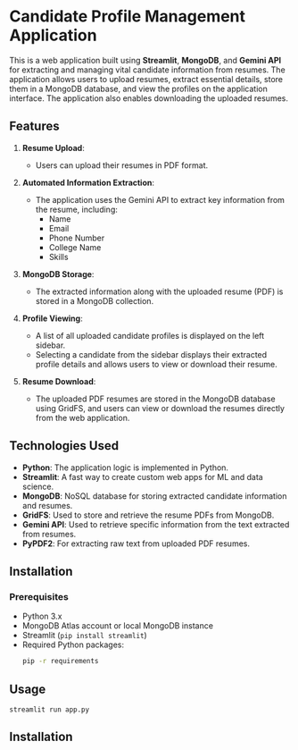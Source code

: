 # Candidate Profile Management Application

This is a web application built using **Streamlit**, **MongoDB**, and **Gemini API** for extracting and managing vital candidate information from resumes. The application allows users to upload resumes, extract essential details, store them in a MongoDB database, and view the profiles on the application interface. The application also enables downloading the uploaded resumes.

## Features

1. **Resume Upload**: 
    - Users can upload their resumes in PDF format.
    
2. **Automated Information Extraction**: 
    - The application uses the Gemini API to extract key information from the resume, including:
      - Name
      - Email
      - Phone Number
      - College Name
      - Skills

3. **MongoDB Storage**: 
    - The extracted information along with the uploaded resume (PDF) is stored in a MongoDB collection.

4. **Profile Viewing**: 
    - A list of all uploaded candidate profiles is displayed on the left sidebar.
    - Selecting a candidate from the sidebar displays their extracted profile details and allows users to view or download their resume.

5. **Resume Download**: 
    - The uploaded PDF resumes are stored in the MongoDB database using GridFS, and users can view or download the resumes directly from the web application.

## Technologies Used

- **Python**: The application logic is implemented in Python.
- **Streamlit**: A fast way to create custom web apps for ML and data science.
- **MongoDB**: NoSQL database for storing extracted candidate information and resumes.
- **GridFS**: Used to store and retrieve the resume PDFs from MongoDB.
- **Gemini API**: Used to retrieve specific information from the text extracted from resumes.
- **PyPDF2**: For extracting raw text from uploaded PDF resumes.

## Installation

### Prerequisites
- Python 3.x
- MongoDB Atlas account or local MongoDB instance
- Streamlit (`pip install streamlit`)
- Required Python packages: 
    ```bash
    pip -r requirements

## Usage
    streamlit run app.py

## Installation
